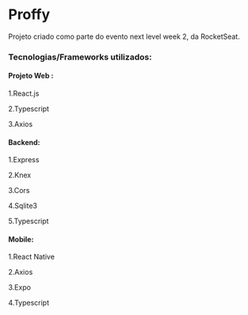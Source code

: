 # Proffy

Projeto criado como parte do evento next level week 2, da RocketSeat.

### Tecnologias/Frameworks utilizados:

#### Projeto Web :

1.React.js

2.Typescript

3.Axios

#### Backend:

1.Express

2.Knex

3.Cors

4.Sqlite3

5.Typescript

#### Mobile:

1.React Native

2.Axios

3.Expo

4.Typescript

